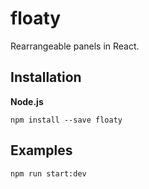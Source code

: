 # floaty
Rearrangeable panels in React.

## Installation

**Node.js**

```shell
npm install --save floaty
```

## Examples

```shell
npm run start:dev
```
